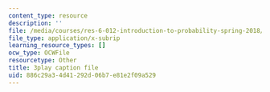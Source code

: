 ```yaml
---
content_type: resource
description: ''
file: /media/courses/res-6-012-introduction-to-probability-spring-2018/886c29a34d41292d06b7e81e2f09a529_Kj6iEzXsFkI.srt
file_type: application/x-subrip
learning_resource_types: []
ocw_type: OCWFile
resourcetype: Other
title: 3play caption file
uid: 886c29a3-4d41-292d-06b7-e81e2f09a529
---
```

